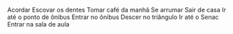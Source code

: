 Acordar
Escovar os dentes
Tomar café da manhã
Se arrumar
Sair de casa
Ir até o ponto de ônibus
Entrar no ônibus
Descer no triângulo
Ir até o Senac
Entrar na sala de aula